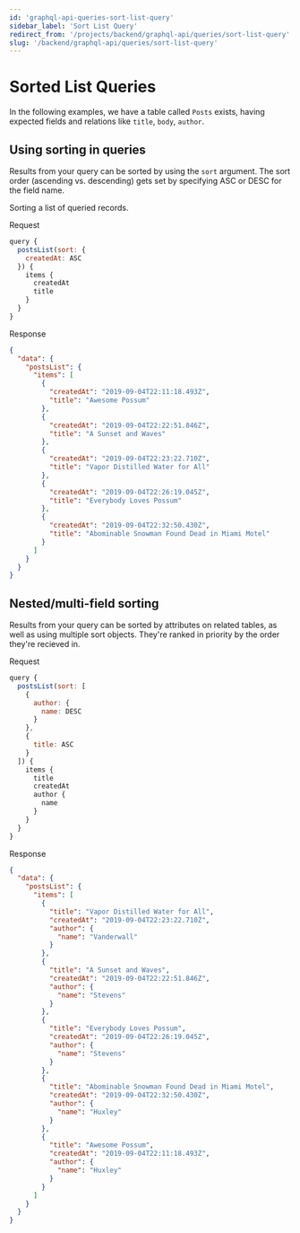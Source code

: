 ```yaml
---
id: 'graphql-api-queries-sort-list-query'
sidebar_label: 'Sort List Query'
redirect_from: '/projects/backend/graphql-api/queries/sort-list-query'
slug: '/backend/graphql-api/queries/sort-list-query'
---
```


# Sorted List Queries

In the following examples, we have a table called `Posts` exists, having expected fields and relations like `title`, `body`, `author`.

## Using sorting in queries

Results from your query can be sorted by using the `sort` argument. The sort order (ascending vs. descending) gets set by specifying ASC or DESC for the field name.

Sorting a list of queried records.

<div class="code-sample">
<div>
<label>Request</label>

```javascript
query {
  postsList(sort: {
    createdAt: ASC
  }) {
    items {
      createdAt
      title
    }
  }
}
```

</div>
<div>
<label>Response</label>

```json
{
  "data": {
    "postsList": {
      "items": [
        {
          "createdAt": "2019-09-04T22:11:18.493Z",
          "title": "Awesome Possum"
        },
        {
          "createdAt": "2019-09-04T22:22:51.846Z",
          "title": "A Sunset and Waves"
        },
        {
          "createdAt": "2019-09-04T22:23:22.710Z",
          "title": "Vapor Distilled Water for All"
        },
        {
          "createdAt": "2019-09-04T22:26:19.045Z",
          "title": "Everybody Loves Possum"
        },
        {
          "createdAt": "2019-09-04T22:32:50.430Z",
          "title": "Abominable Snowman Found Dead in Miami Motel"
        }
      ]
    }
  }
}
```

</div>
</div>

## Nested/multi-field sorting

Results from your query can be sorted by attributes on related tables, as well as using multiple sort objects. They're ranked in priority by the order they're recieved in.

<div class="code-sample">
<div>
<label>Request</label>

```javascript
query {
  postsList(sort: [
    {
      author: {
        name: DESC
      }
    },
    {
      title: ASC
    }
  ]) {
    items {
      title
      createdAt
      author {
        name
      }
    }
  }
}
```

</div>
<div>
<label>Response</label>

```json
{
  "data": {
    "postsList": {
      "items": [
        {
          "title": "Vapor Distilled Water for All",
          "createdAt": "2019-09-04T22:23:22.710Z",
          "author": {
            "name": "Vanderwall"
          }
        },
        {
          "title": "A Sunset and Waves",
          "createdAt": "2019-09-04T22:22:51.846Z",
          "author": {
            "name": "Stevens"
          }
        },
        {
          "title": "Everybody Loves Possum",
          "createdAt": "2019-09-04T22:26:19.045Z",
          "author": {
            "name": "Stevens"
          }
        },
        {
          "title": "Abominable Snowman Found Dead in Miami Motel",
          "createdAt": "2019-09-04T22:32:50.430Z",
          "author": {
            "name": "Huxley"
          }
        },
        {
          "title": "Awesome Possum",
          "createdAt": "2019-09-04T22:11:18.493Z",
          "author": {
            "name": "Huxley"
          }
        }
      ]
    }
  }
}
```

</div>
</div>
